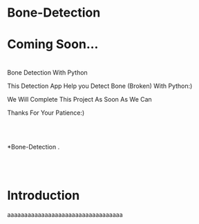 # Bone-Detection    



# Coming Soon...
# 

Bone Detection With Python

This Detection App Help you Detect Bone (Broken) With Python:)

<p>We Will Complete This Project As Soon As We Can</p>
<p>Thanks For Your Patience:)</p>

<br><br>
<p>*Bone-Detection .</p>

<br><br>

# Introduction


aaaaaaaaaaaaaaaaaaaaaaaaaaaaaaaaaa